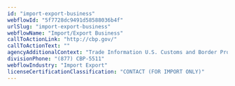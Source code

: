 ```yaml
---
id: "import-export-business"
webflowId: "5f7728dc9491d58588036b4f"
urlSlug: "import-export-business"
webflowName: "Import/Export Business"
callToActionLink: "http://cbp.gov/"
callToActionText: ""
agencyAdditionalContext: "Trade Information U.S. Customs and Border Protection"
divisionPhone: "(877) CBP-5511"
webflowIndustry: "Import Export"
licenseCertificationClassification: "CONTACT (FOR IMPORT ONLY)"
---
```

